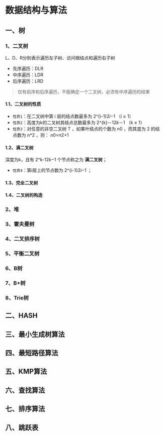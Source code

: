 # 数据结构与算法

## 一、树

### 1、二叉树

L、D、R分别表示遍历左子树、访问根结点和遍历右子树

- 先序遍历：DLR
- 中序遍历：LDR
- 后序遍历：LRD

> 仅有前序和后序遍历，不能确定一个二叉树，必须有中序遍历的结果

#### 1.1、二叉树的性质

- `性质1`：在二叉树中第 i 层的结点数最多为 2^{i-1}2*i*−1 （i ≥ 1）
- `性质2`：高度为k的二叉树其结点总数最多为 2^{k}－12*k*－1 （k ≥ 1）
- `性质3`：对任意的非空二叉树 T ，如果叶结点的个数为 *n*0 ，而其度为 2 的结点数为 n*2 ，则： *n*0=*n*2+1

#### 1.2、满二叉树

深度为k，且有 2^k-12*k*−1 个节点称之为 **满二叉树**；

- `性质4`：第i层上的节点数为 2^{i-1}2*i*−1 ；



#### 1.3、完全二叉树

#### 1.4、二叉树的构造



### 2、堆

### 3、霍夫曼树

### 4、二叉排序树

### 5、平衡二叉树

### 6、B树

### 7、B+树

### 8、Trie树

## 二、HASH

## 三、最小生成树算法

## 四、最短路径算法

## 五、KMP算法

## 六、查找算法

## 七、排序算法

## 八、跳跃表
